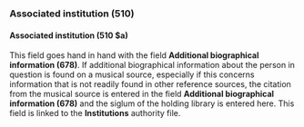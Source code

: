 ### Associated institution (510)

#### Associated institution (510 $a)

This field goes hand in hand with the field **Additional biographical information (678)**. If additional biographical
information about the person in question is found on a musical source, especially if this concerns information that is
not readily found in other reference sources, the citation from the musical source is entered in the field **Additional
biographical information (678)** and the siglum of the holding library is entered here. This field is linked to the 
**Institutions** authority file.
